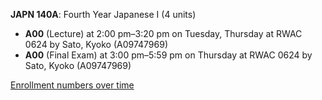 **JAPN 140A**: Fourth Year Japanese I (4 units)

- **A00** (Lecture) at 2:00 pm–3:20 pm on Tuesday, Thursday at RWAC 0624 by Sato, Kyoko (A09747969)
- **A00** (Final Exam) at 3:00 pm–5:59 pm on Thursday at RWAC 0624 by Sato, Kyoko (A09747969)

[Enrollment numbers over time](./JAPN140A.tsv)

